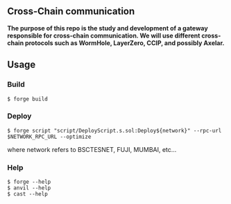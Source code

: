 ## Cross-Chain communication

**The purpose of this repo is the study and development of a gateway responsible for cross-chain communication. We will use different cross-chain protocols such as WormHole, LayerZero, CCIP, and possibly Axelar.**



## Usage

### Build

```shell
$ forge build
```


### Deploy

```shell
$ forge script "script/DeployScript.s.sol:Deploy${network}" --rpc-url $NETWORK_RPC_URL --optimize
```
where network refers to BSCTESNET, FUJI, MUMBAI, etc...


### Help

```shell
$ forge --help
$ anvil --help
$ cast --help
```
